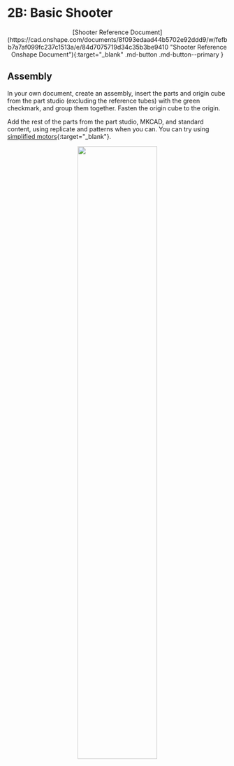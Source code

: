 # 2B: Basic Shooter

<center>[Shooter Reference Document](https://cad.onshape.com/documents/8f093edaad44b5702e92ddd9/w/fefbb7a7af099fc237c1513a/e/84d7075719d34c35b3be9410 "Shooter Reference Onshape Document"){:target="_blank" .md-button .md-button--primary }</center>

## Assembly

In your own document, create an assembly, insert the parts and origin cube from the part studio (excluding the reference tubes) with the green checkmark, and group them together. Fasten the origin cube to the origin. 

Add the rest of the parts from the part studio, MKCAD, and standard content, using replicate and patterns when you can. You can try using [simplified motors](https://cad.onshape.com/documents/6df614f3562416a3f9d98607/w/4e6feba12e09e298d8220fdc/e/7c565c28856cdb62e8b20117 "Simplified Motors Onshape Document"){:target="_blank"}.

<center><img src="\img\learning-course\stage2-shooter\Shooter Assembly.webp" style="width:60%"></center>

<br>